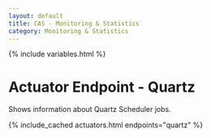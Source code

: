 ```yaml
---
layout: default
title: CAS - Monitoring & Statistics
category: Monitoring & Statistics
---
```


{% include variables.html %}

# Actuator Endpoint - Quartz

Shows information about Quartz Scheduler jobs.

{% include_cached actuators.html endpoints="quartz" %}
